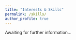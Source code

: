```yaml
---
title: "Interests & Skills"
permalink: /skills/
author_profile: true
---
```



Awaiting for further information... 